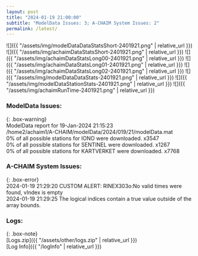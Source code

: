 ```yaml
---
layout: post
title: "2024-01-19 21:00:00"
subtitle: "ModelData Issues: 3; A-CHAIM System Issues: 2"
permalink: /latest/
---
```


![]({{ "/assets/img/modelDataDataStatsShort-2401921.png" | relative_url }})
![]({{ "/assets/img/achaimDataStatsShort-2401921.png" | relative_url }})
![]({{ "/assets/img/achaimDataStatsLong00-2401921.png" | relative_url }})
![]({{ "/assets/img/achaimDataStatsLong01-2401921.png" | relative_url }})
![]({{ "/assets/img/achaimDataStatsLong02-2401921.png" | relative_url }})
![]({{ "/assets/img/modelDataDataStats-2401921.png" | relative_url }})
![]({{ "/assets/img/modelDataStationStats-2401921.png" | relative_url }})
![]({{ "/assets/img/achaimRunTime-2401921.png" | relative_url }})


### ModelData Issues:  
  
{: .box-warning}  
 ModelData report for 19-Jan-2024 21:15:23   
 /home2/achaim1/A-CHAIM/modelData/2024/019/21/modelData.mat   
 0% of all possible stations for IONO were downloaded. x3547   
 0% of all possible stations for SENTINEL were downloaded. x1267   
 0% of all possible stations for KARTVERKET were downloaded. x7768   
  
### A-CHAIM System Issues:  
  
{: .box-error}  
2024-01-19 21:29:20 CUSTOM ALERT: RINEX303o:No valid times were found, vIndex is empty  
2024-01-19 21:29:25 The logical indices contain a true value outside of the array bounds.  

### Logs:  
  
{: .box-note}  
[Logs.zip]({{ "/assets/other/logs.zip" | relative_url }})  
[Log Info]({{ "/logInfo" | relative_url }})  
